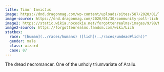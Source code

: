 ```yaml
---
title: Timor Invictus
image: https://dnd.dragonmag.com/wp-content/uploads/sites/587/2020/01/lich_opener_new.jpg
image-source: https://dnd.dragonmag.com/2020/01/30/community-poll-lich-phylacteries/content.html
image2: https://static.wikia.nocookie.net/forgottenrealms/images/9/98/Monster_Manual_5e_-_Lich_-_p202.jpg
image2-source: https://forgottenrealms.fandom.com/wiki/Lich
statbox:
  race: "[human](../races/humans) ([lich](../races/undead#lich))"
  gender: male
  class: wizard
  case: 07
---
```


The dread necromancer. One of the unholy triumvariate of Arallu.
